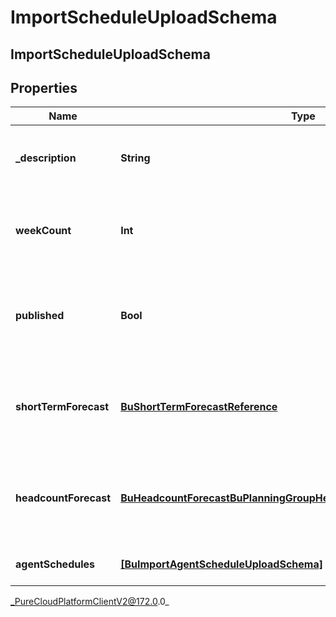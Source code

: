 # ImportScheduleUploadSchema

## ImportScheduleUploadSchema

## Properties

|Name | Type | Description | Notes|
|------------ | ------------- | ------------- | -------------|
| **_description** | **String** | The description for the imported schedule | |
| **weekCount** | **Int** | The number of weeks the imported schedule will cover | |
| **published** | **Bool** | Whether the imported schedule should be immediately published | [optional] |
| **shortTermForecast** | [**BuShortTermForecastReference**](BuShortTermForecastReference) | The short term forecast to associate with the imported schedule | [optional] |
| **headcountForecast** | [**BuHeadcountForecastBuPlanningGroupHeadcountForecastUploadSchema**](BuHeadcountForecastBuPlanningGroupHeadcountForecastUploadSchema) | The headcount forecast to associate with the imported schedule | [optional] |
| **agentSchedules** | [**[BuImportAgentScheduleUploadSchema]**]([BuImportAgentScheduleUploadSchema]) | Individual agent schedules | [optional] |



_PureCloudPlatformClientV2@172.0.0_
